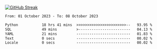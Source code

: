[![GitHub Streak](https://streak-stats.demolab.com?user=renren-017&theme=sea&hide_border=true&background=DD272700)](https://git.io/streak-stats)

<!--START_SECTION:waka-->

```txt
From: 01 October 2023 - To: 08 October 2023

Python           18 hrs 41 mins  >>>>>>>>>>>>>>>>>>>>>>>--   93.95 %
SQL              49 mins         >------------------------   04.13 %
YAML             21 mins         -------------------------   01.83 %
Text             0 secs          -------------------------   00.02 %
Locale           0 secs          -------------------------   00.02 %
```

<!--END_SECTION:waka-->

